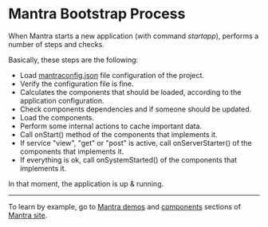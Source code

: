# Mantra Bootstrap Process

When Mantra starts a new application (with command *startapp*), performs a number of steps and checks.

Basically, these steps are the following:

* Load [mantraconfig.json](/docs/36-mantraconfig-json-file.md) file configuration of the project.
* Verify the configuration file is fine.
* Calculates the components that should be loaded, according to the application configuration.
* Check components dependencies and if someone should be updated.
* Load the components.
* Perform some internal actions to cache important data.
* Call onStart() method of the components that implements it.
* If service "view", "get" or "post" is active, call onServerStarter() of the components that implements it.
* If everything is ok, call onSystemStarted() of the components that implements it.

In that moment, the application is up & running.

***
To learn by example, go to [Mantra demos](https://www.mantrajs.com/mantrademos/showall) and [components](https://www.mantrajs.com/marketplacecomponent/components) sections of [Mantra site](https://www.mantrajs.com).